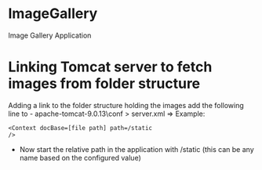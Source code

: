 # ImageGallery
Image Gallery Application

# Linking Tomcat server to fetch images from folder structure
Adding a link to the folder structure holding the images add the following line to -
apache-tomcat-9.0.13\conf > server.xml
=> Example: <pre><code><Context docBase=[file path] path=/static /></code></pre>

- Now start the relative path in the application with /static (this can be any name based on the configured value)
